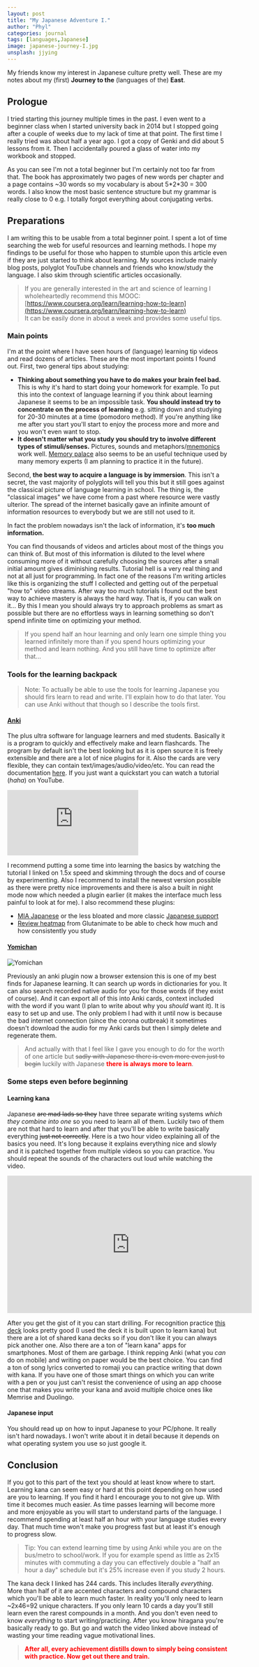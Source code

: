 ```yaml
---
layout: post
title: "My Japanese Adventure I."
author: "Phyl"
categories: journal
tags: [languages,Japanese]
image: japanese-journey-I.jpg
unsplash: jjying
---
```


My friends know my interest in Japanese culture pretty well. These are my notes about my (first) **Journey to the** (languages of the) **East**.

## Prologue

I tried starting this journey multiple times in the past. I even went to a beginner class when I started university back in 2014 but I stopped going after a couple of weeks due to my lack of time at that point. The first time I really tried was about half a year ago. I got a copy of Genki and did about 5 lessons from it. Then I accidentally poured a glass of water into my workbook and stopped.

As you can see I'm not a total beginner but I'm certainly not too far from that. The book has approximately two pages of new words per chapter and a page contains ~30 words so my vocabulary is about 5\*2\*30 = 300 words. I also know the most basic sentence structure but my grammar is really close to 0 e.g. I totally forgot everything about conjugating verbs.

## Preparations

I am writing this to be usable from a total beginner point. I spent a lot of time searching the web for useful resources and learning methods. I hope my findings to be useful for those who happen to stumble upon this article even if they are just started to think about learning. My sources include mainly blog posts, polyglot YouTube channels and friends who know/study the language. I also skim through scientific articles occasionally.

> If you are generally interested in the art and science of learning I wholeheartedly recommend this MOOC:
> [https://www.coursera.org/learn/learning-how-to-learn](https://www.coursera.org/learn/learning-how-to-learn) <br>
> It can be easily done in about a week and provides some useful tips.

### Main points

I'm at the point where I have seen hours of (language) learning tip videos and read dozens of articles. These are the most important points I found out.
First, two general tips about studying:

  * **Thinking about something you have to do makes your brain feel bad.** This is why it's hard to start doing your homework for example. To put this into the context of language learning if you think about learning Japanese it seems to be an impossible task. **You should instead try to concentrate on the process of learning** e.g. sitting down and studying for 20-30 minutes at a time (pomodoro method). If you're anything like me after you start you'll start to enjoy the process more and more and you won't even want to stop.
  * **It doesn't matter what you study you should try to involve different types of stimuli/senses.** Pictures, sounds and metaphors/[mnemonics](https://en.wikipedia.org/wiki/Mnemonic) work well. [Memory palace](https://en.wikipedia.org/wiki/Method_of_loci) also seems to be an useful technique used by many memory experts (I am planning to practice it in the future).

Second, **the best way to acquire a language is by immersion**. This isn't a secret, the vast majority of polyglots will tell you this but it still goes against the classical picture of language learning in school. The thing is, the "classical images" we have come from a past where resource were vastly ulterior. The spread of the internet basically gave an infinite amount of information resources to everybody but we are still not used to it.

In fact the problem nowadays isn't the lack of information, it's **too much information.**

You can find thousands of videos and articles about most of the things you can think of. But most of this information is diluted to the level where consuming more of it without carefully choosing the sources after a small initial amount gives diminishing results. Tutorial hell is a very real thing and not at all just for programming. In fact one of the reasons I'm writing articles like this is organizing the stuff I collected and getting out of the perpetual "how to" video streams. After way too much tutorials I found out the best way to achieve mastery is always the hard way. That is, if you can walk on it... By this I mean you should always try to approach problems as smart as possible but there are no effortless ways in learning something so don't spend infinite time on optimizing your method.

> If you spend half an hour learning and only learn one simple thing you learned infinitely more than if you spend hours optimizing your method and learn nothing. And you still have time to optimize after that...

### Tools for the learning backpack

> Note: To actually be able to use the tools for learning Japanese you should firs learn to read and write. I'll explain how to do that later. You can use Anki without that though so I describe the tools first.

#### [Anki](https://apps.ankiweb.net/)

The plus ultra software for language learners and med students. Basically it is a program to quickly and effectively make and learn flashcards. The program by default isn't the best looking but as it is open source it is freely extensible and there are a lot of nice plugins for it. Also the cards are very flexible, they can contain text/images/audio/video/etc. You can read the documentation [here](https://docs.ankiweb.net/#/). If you just want a quickstart you can watch a tutorial (*haha*) on YouTube.

<div class="video-container"><iframe src="https://www.youtube.com/embed/5urUZUWoTLo" frameborder="0" allow="accelerometer; autoplay; encrypted-media; gyroscope; picture-in-picture" allowfullscreen></iframe></div>

I recommend putting a some time into learning the basics by watching the tutorial I linked on 1.5x speed and skimming through the docs and of course by experimenting. Also I recommend to install the newest version possible as there were pretty nice improvements and there is also a built in night mode now which needed a plugin earlier (it makes the interface much less painful to look at for me). I also recommend these plugins:
  * [MIA Japanese](https://ankiweb.net/shared/info/278530045) or the less bloated and more classic [Japanese support](https://ankiweb.net/shared/info/3918629684)
  * [Review heatmap](https://github.com/glutanimate/review-heatmap) from Glutanimate to be able to check how much and how consistently you study

#### [Yomichan](https://foosoft.net/projects/yomichan/index.html)

![Yomichan](../assets/img/yomichan.png)

Previously an anki plugin now a browser extension this is one of my best finds for Japanese learning. It can search up words in dictionaries for you. It can also search recorded native audio for you for those words (if they exist of course). And it can export all of this into Anki cards, context included with the word if you want (I plan to write about why you *should* want it). It is easy to set up and use. The only problem I had with it until now is because the bad internet connection (since the corona outbreak) it sometimes doesn't download the audio for my Anki cards but then I simply delete and regenerate them.

> And actually with that I feel like I gave you enough to do for the worth of one article but <del>sadly with Japanese there is even more even just to begin</del> luckily with Japanese <span style="color:red">**there is always more to learn**</span>.

### Some steps even before beginning

#### Learning kana

Japanese <del>are mad lads so they</del> have three separate writing systems *which they combine into one* so you need to learn all of them. Luckily two of them are not that hard to learn and after that you'll be able to write basically everything <del>just not correctly</del>.
Here is a two hour video explaining all of the basics you need. It's long because it explains everything nice and slowly and it is patched together from multiple videos so you can practice. You should repeat the sounds of the characters out loud while watching the video. 

<div class="video-container"><iframe width="560" height="315" src="https://www.youtube.com/embed/_wZHqOghvSs" frameborder="0" allow="accelerometer; autoplay; encrypted-media; gyroscope; picture-in-picture" allowfullscreen></iframe></div>

After you get the gist of it you can start drilling. For recognition practice [this deck](https://ankiweb.net/shared/info/576084877) looks pretty good (I used the deck it is built upon to learn kana) but there are a lot of shared kana decks so if you don't like it you can always pick another one. Also there are a ton of "learn kana" apps for smartphones. Most of them are garbage. I think repping Anki (what you *can* do on mobile) and writing on paper would be the best choice. You can find a ton of song lyrics converted to romaji you can practice writing that down with kana. If you have one of those smart things on which you can write with a pen or you just can't resist the convenience of using an app choose one that makes you write your kana and avoid multiple choice ones like Memrise and Duolingo.

#### Japanese input

You should read up on how to input Japanese to your PC/phone. It really isn't hard nowadays. I won't write about it in detail because it depends on what operating system you use so just google it.

## Conclusion

If you got to this part of the text you should at least know where to start. Learning kana can seem easy or hard at this point depending on how used are you to learning. If you find it hard I encourage you to not give up. With time it becomes much easier. As time passes learning will become more and more enjoyable as you will start to understand parts of the language. I recommend spending at least half an hour with your language studies every day. That much time won't make you progress fast but at least it's enough to progress slow.

> Tip: You can extend learning time by using Anki while you are on the bus/metro to school/work. If you for example spend as little as 2x15 minutes with commuting a day you can effectively double a "half an hour a day" schedule but it's 25% increase even if you study 2 hours.

The kana deck I linked has 244 cards. This includes literally *everything*. More than half of it are accented characters and compound characters which you'll be able to learn much faster. In reality you'll only need to learn ~2x46=92 unique characters. If you only learn 10 cards a day you'll still learn even the rarest compounds in a month. And you don't even need to know *everything* to start writing/practicing. After you know hiragana you're basically ready to go. But go and watch the video linked above instead of wasting your time reading vague motivational lines.

> <span style="color:red">**After all, every achievement distills down to simply being consistent with practice. Now get out there and train.**</span>